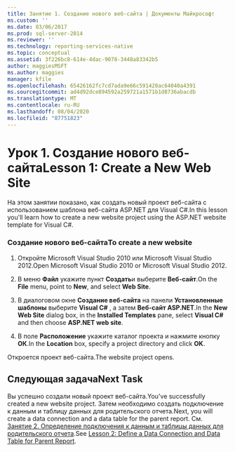 ```yaml
---
title: Занятие 1. Создание нового веб-сайта | Документы Майкрософт
ms.custom: ''
ms.date: 03/06/2017
ms.prod: sql-server-2014
ms.reviewer: ''
ms.technology: reporting-services-native
ms.topic: conceptual
ms.assetid: 3f226bc8-614e-4dac-9078-3448a83342b5
author: maggiesMSFT
ms.author: maggies
manager: kfile
ms.openlocfilehash: 65426162fc7cd7ada9e66c591420ac64040a4391
ms.sourcegitcommit: ad4d92dce894592a259721a1571b1d8736abacdb
ms.translationtype: MT
ms.contentlocale: ru-RU
ms.lasthandoff: 08/04/2020
ms.locfileid: "87751823"
---
```

# <a name="lesson-1-create-a-new-web-site"></a><span data-ttu-id="29c83-102">Урок 1. Создание нового веб-сайта</span><span class="sxs-lookup"><span data-stu-id="29c83-102">Lesson 1: Create a New Web Site</span></span>
  <span data-ttu-id="29c83-103">На этом занятии показано, как создать новый проект веб-сайта с использованием шаблона веб-сайта ASP.NET для Visual C#.</span><span class="sxs-lookup"><span data-stu-id="29c83-103">In this lesson you'll learn how to create a new website project using the ASP.NET website template for Visual C#.</span></span>  
  
### <a name="to-create-a-new-website"></a><span data-ttu-id="29c83-104">Создание нового веб-сайта</span><span class="sxs-lookup"><span data-stu-id="29c83-104">To create a new website</span></span>  
  
1.  <span data-ttu-id="29c83-105">Откройте Microsoft Visual Studio 2010 или Microsoft Visual Studio 2012.</span><span class="sxs-lookup"><span data-stu-id="29c83-105">Open Microsoft Visual Studio 2010 or Microsoft Visual Studio 2012.</span></span>  
  
2.  <span data-ttu-id="29c83-106">В меню **Файл** укажите пункт **Создать**и выберите **Веб-сайт**.</span><span class="sxs-lookup"><span data-stu-id="29c83-106">On the **File** menu, point to **New**, and select **Web Site**.</span></span>  
  
3.  <span data-ttu-id="29c83-107">В диалоговом окне **Создание веб-сайта** на панели **Установленные шаблоны** выберите **Visual C#** , а затем **Веб-сайт ASP.NET**.</span><span class="sxs-lookup"><span data-stu-id="29c83-107">In the **New Web Site** dialog box, in the **Installed Templates** pane, select **Visual C#** and then choose **ASP.NET web site**.</span></span>  
  
4.  <span data-ttu-id="29c83-108">В поле **Расположение** укажите каталог проекта и нажмите кнопку **ОК**.</span><span class="sxs-lookup"><span data-stu-id="29c83-108">In the **Location** box, specify a project directory and click **OK**.</span></span>  
  
 <span data-ttu-id="29c83-109">Откроется проект веб-сайта.</span><span class="sxs-lookup"><span data-stu-id="29c83-109">The website project opens.</span></span>  
  
## <a name="next-task"></a><span data-ttu-id="29c83-110">Следующая задача</span><span class="sxs-lookup"><span data-stu-id="29c83-110">Next Task</span></span>  
 <span data-ttu-id="29c83-111">Вы успешно создали новый проект веб-сайта.</span><span class="sxs-lookup"><span data-stu-id="29c83-111">You've successfully created a new website project.</span></span> <span data-ttu-id="29c83-112">Затем необходимо создать подключение к данным и таблицу данных для родительского отчета.</span><span class="sxs-lookup"><span data-stu-id="29c83-112">Next, you will create a data connection and a data table for the parent report.</span></span> <span data-ttu-id="29c83-113">См. [Занятие 2. Определение подключения к данным и таблицы данных для родительского отчета](lesson-2-define-a-data-connection-and-data-table-for-parent-report.md).</span><span class="sxs-lookup"><span data-stu-id="29c83-113">See [Lesson 2: Define a Data Connection and Data Table for Parent Report](lesson-2-define-a-data-connection-and-data-table-for-parent-report.md).</span></span>  
  
  
